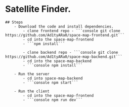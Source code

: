# Satellite Finder.

    ## Steps
        - Download the code and install dependencies.
            - clone frontend repo - ```console git clone https://github.com/Ad1tyARa0/space-map-frontend.git```
            - cd into the space-map-frontend
            - ```npm install```

            - clone backend repo - ```console git clone https://github.com/Ad1tyARa0/space-map-backend.git```
            - cd into the space-map-backend
            - ```console npm install```

        - Run the server
            - cd into space-map-backend
            - ```console npm start```

        - Run the client
            - cd into the space-map-frontend
            - ```console npm run dev```